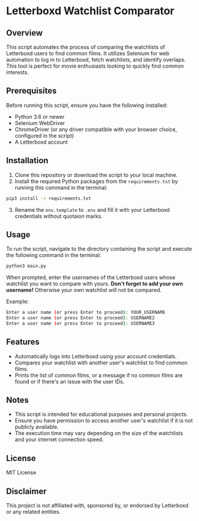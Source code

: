 # Letterboxd Watchlist Comparator

## Overview
This script automates the process of comparing the watchlists of Letterboxd users to find common films. It utilizes Selenium for web automation to log in to Letterboxd, fetch watchlists, and identify overlaps. This tool is perfect for movie enthusiasts looking to quickly find common interests.

## Prerequisites
Before running this script, ensure you have the following installed:
- Python 3.6 or newer
- Selenium WebDriver
- ChromeDriver (or any driver compatible with your browser choice, configured in the script)
- A Letterboxd account

## Installation
1. Clone this repository or download the script to your local machine.
2. Install the required Python packages from the `requirements.txt` by running this command in the terminal:
```bash
pip3 install -r requirements.txt
```
3. Rename the `env.template` to `.env` and fill it with your Letterboxd credentials without quotaion marks.

## Usage

To run the script, navigate to the directory containing the script and execute the following command in the terminal:
```bash
python3 main.py
```
When prompted, enter the usernames of the Letterboxd users whose watchlist you want to compare with yours. **Don't forget to add your own username!** Otherwise your own watchlist will not be compared.

Example:

```bash
Enter a user name (or press Enter to proceed): YOUR_USERNAME
Enter a user name (or press Enter to proceed): USERNAME2
Enter a user name (or press Enter to proceed): USERNAME3
```

## Features
- Automatically logs into Letterboxd using your account credentials.
- Compares your watchlist with another user's watchlist to find common films.
- Prints the list of common films, or a message if no common films are found or if there's an issue with the user IDs.

## Notes
- This script is intended for educational purposes and personal projects.
- Ensure you have permission to access another user's watchlist if it is not publicly available.
- The execution time may vary depending on the size of the watchlists and your internet connection speed.

## License
MIT License

## Disclaimer
This project is not affiliated with, sponsored by, or endorsed by Letterboxd or any related entities.